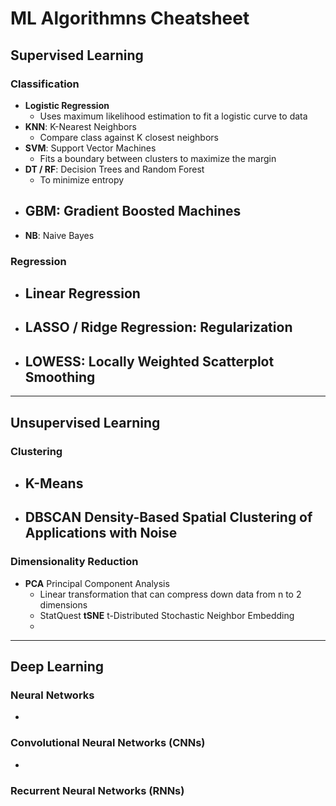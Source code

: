 # ML Algorithmns Cheatsheet




## Supervised Learning



### Classification

- **Logistic Regression**
    - Uses maximum likelihood estimation to fit a logistic curve to data
- **KNN**: K-Nearest Neighbors
    - Compare class against K closest neighbors 
- **SVM**: Support Vector Machines
    - Fits a boundary between clusters to maximize the margin
- **DT / RF**: Decision Trees and Random Forest
    - To minimize entropy
- **GBM**: Gradient Boosted Machines
    - 
- **NB**: Naive Bayes


### Regression
- **Linear Regression**
    - 
- **LASSO / Ridge Regression**: Regularization
    - 
- **LOWESS**: Locally Weighted Scatterplot Smoothing
    -   


____
## Unsupervised Learning

### Clustering
- **K-Means**
    - 
- **DBSCAN**  Density-Based Spatial Clustering of Applications with Noise
    -  

### Dimensionality Reduction
- **PCA** Principal Component Analysis
    - Linear transformation that can compress down data from n to 2 dimensions
    - StatQuest
**tSNE** t-Distributed Stochastic Neighbor Embedding
    - 
     
___
## Deep Learning

### Neural Networks
- 
### Convolutional Neural Networks (CNNs)
- 
### Recurrent Neural Networks (RNNs) 